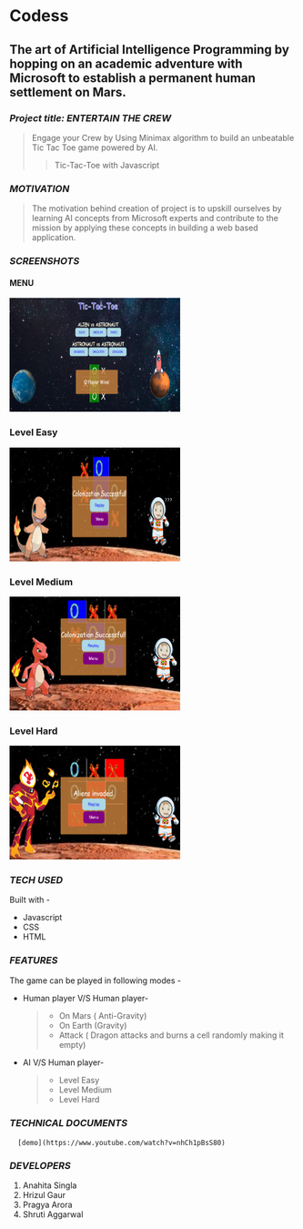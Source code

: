# Codess

## The art of Artificial Intelligence Programming by hopping on an academic adventure with Microsoft to establish a permanent human settlement on Mars.

### *Project title: ENTERTAIN THE CREW*

>Engage your Crew by Using Minimax algorithm to build an unbeatable Tic Tac Toe game powered by AI. 
>>Tic-Tac-Toe with Javascript

### *MOTIVATION*

>The motivation behind creation of project is to upskill ourselves by learning AI concepts from Microsoft experts and contribute to the mission by applying these concepts in building a web based application.

### *SCREENSHOTS*

#### MENU

<img src="img/menu__.png" width=300 height=200>

### Level Easy

<img src="img/easy__.PNG" width=300 height=200>

### Level Medium 

<img src="img/medium__.PNG" width=300 height=200>

### Level Hard

<img src="img/hard__.PNG" width=300 height=200>

### *TECH USED*

Built with - 
 * Javascript
 * CSS
 * HTML

### *FEATURES*

The game can be played in following modes -
 * Human player V/S Human player-
     > * On Mars ( Anti-Gravity)
     > * On Earth (Gravity)
     > * Attack ( Dragon attacks and burns a cell randomly making it empty)
 * AI V/S Human player-
     > * Level Easy
     > * Level Medium
     > * Level Hard
     
 ### *TECHNICAL DOCUMENTS*
      [demo](https://www.youtube.com/watch?v=nhCh1pBsS80)
 
### *DEVELOPERS*

1. Anahita Singla 
2. Hrizul Gaur
3. Pragya Arora
4. Shruti Aggarwal



